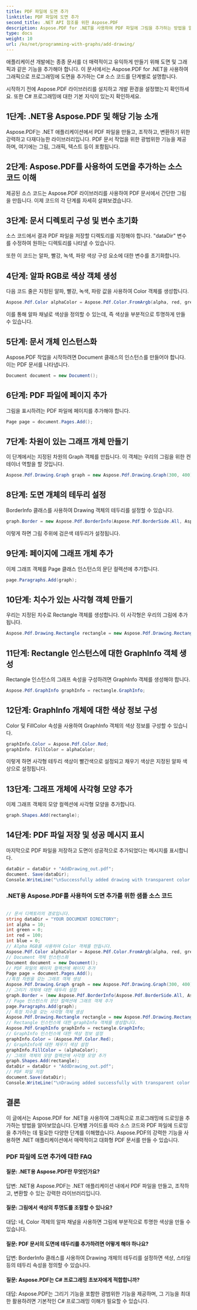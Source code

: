 ```yaml
---
title: PDF 파일에 도면 추가
linktitle: PDF 파일에 도면 추가
second_title: .NET API 참조를 위한 Aspose.PDF
description: Aspose.PDF for .NET을 사용하여 PDF 파일에 그림을 추가하는 방법을 알아보세요. 이 단계별 가이드를 따라 그림 기능이 있는 매력적인 PDF 문서를 만드세요.
type: docs
weight: 10
url: /ko/net/programming-with-graphs/add-drawing/
---
```

애플리케이션 개발에는 종종 문서를 더 매력적이고 유익하게 만들기 위해 도면 및 그래픽과 같은 기능을 추가해야 합니다. 이 문서에서는 Aspose.PDF for .NET을 사용하여 그래픽으로 프로그래밍에 도면을 추가하는 C# 소스 코드를 단계별로 설명합니다.

시작하기 전에 Aspose.PDF 라이브러리를 설치하고 개발 환경을 설정했는지 확인하세요. 또한 C# 프로그래밍에 대한 기본 지식이 있는지 확인하세요.

## 1단계: .NET용 Aspose.PDF 및 해당 기능 소개

Aspose.PDF는 .NET 애플리케이션에서 PDF 파일을 만들고, 조작하고, 변환하기 위한 강력하고 다재다능한 라이브러리입니다. PDF 문서 작업을 위한 광범위한 기능을 제공하며, 여기에는 그림, 그래픽, 텍스트 등이 포함됩니다.

## 2단계: Aspose.PDF를 사용하여 도면을 추가하는 소스 코드 이해

제공된 소스 코드는 Aspose.PDF 라이브러리를 사용하여 PDF 문서에서 간단한 그림을 만듭니다. 이제 코드의 각 단계를 자세히 살펴보겠습니다.

## 3단계: 문서 디렉토리 구성 및 변수 초기화

소스 코드에서 결과 PDF 파일을 저장할 디렉토리를 지정해야 합니다. "dataDir" 변수를 수정하여 원하는 디렉토리를 나타낼 수 있습니다.

또한 이 코드는 알파, 빨강, 녹색, 파랑 색상 구성 요소에 대한 변수를 초기화합니다.

## 4단계: 알파 RGB로 색상 객체 생성

다음 코드 줄은 지정된 알파, 빨강, 녹색, 파랑 값을 사용하여 Color 객체를 생성합니다.

```csharp
Aspose.Pdf.Color alphaColor = Aspose.Pdf.Color.FromArgb(alpha, red, green, blue);
```

이를 통해 알파 채널로 색상을 정의할 수 있는데, 즉 색상을 부분적으로 투명하게 만들 수 있습니다.

## 5단계: 문서 개체 인스턴스화

Aspose.PDF 작업을 시작하려면 Document 클래스의 인스턴스를 만들어야 합니다. 이는 PDF 문서를 나타냅니다.

```csharp
Document document = new Document();
```

## 6단계: PDF 파일에 페이지 추가

그림을 표시하려는 PDF 파일에 페이지를 추가해야 합니다.

```csharp
Page page = document.Pages.Add();
```

## 7단계: 차원이 있는 그래프 개체 만들기

이 단계에서는 지정된 차원의 Graph 객체를 만듭니다. 이 객체는 우리의 그림을 위한 컨테이너 역할을 할 것입니다.

```csharp
Aspose.Pdf.Drawing.Graph graph = new Aspose.Pdf.Drawing.Graph(300, 400);
```

## 8단계: 도면 개체의 테두리 설정

BorderInfo 클래스를 사용하여 Drawing 객체의 테두리를 설정할 수 있습니다.

```csharp
graph.Border = new Aspose.Pdf.BorderInfo(Aspose.Pdf.BorderSide.All, Aspose.Pdf.Color.Black);
```

이렇게 하면 그림 주위에 검은색 테두리가 설정됩니다.

## 9단계: 페이지에 그래프 개체 추가

이제 그래프 객체를 Page 클래스 인스턴스의 문단 컬렉션에 추가합니다.

```csharp
page.Paragraphs.Add(graph);
```

## 10단계: 치수가 있는 사각형 객체 만들기

우리는 지정된 치수로 Rectangle 객체를 생성합니다. 이 사각형은 우리의 그림에 추가됩니다.

```csharp
Aspose.Pdf.Drawing.Rectangle rectangle = new Aspose.Pdf.Drawing.Rectangle(0, 0, 100, 50);
```

## 11단계: Rectangle 인스턴스에 대한 GraphInfo 객체 생성

Rectangle 인스턴스의 그래프 속성을 구성하려면 GraphInfo 객체를 생성해야 합니다.

```csharp
Aspose.Pdf.GraphInfo graphInfo = rectangle.GraphInfo;
```

## 12단계: GraphInfo 개체에 대한 색상 정보 구성

Color 및 FillColor 속성을 사용하여 GraphInfo 객체의 색상 정보를 구성할 수 있습니다.

```csharp
graphInfo.Color = Aspose.Pdf.Color.Red;
graphInfo. FillColor = alphaColor;
```

이렇게 하면 사각형 테두리 색상이 빨간색으로 설정되고 채우기 색상은 지정된 알파 색상으로 설정됩니다.

## 13단계: 그래프 개체에 사각형 모양 추가

이제 그래프 객체의 모양 컬렉션에 사각형 모양을 추가합니다.

```csharp
graph.Shapes.Add(rectangle);
```
## 14단계: PDF 파일 저장 및 성공 메시지 표시

마지막으로 PDF 파일을 저장하고 도면이 성공적으로 추가되었다는 메시지를 표시합니다.

```csharp
dataDir = dataDir + "AddDrawing_out.pdf";
document. Save(dataDir);
Console.WriteLine("\nSuccessfully added drawing with transparent color.\nFile saved to location: " + dataDir);
```

### .NET용 Aspose.PDF를 사용하여 도면 추가를 위한 샘플 소스 코드 

```csharp

// 문서 디렉토리의 경로입니다.
string dataDir = "YOUR DOCUMENT DIRECTORY";
int alpha = 10;
int green = 0;
int red = 100;
int blue = 0;
// Alpha RGB를 사용하여 Color 객체를 만듭니다.
Aspose.Pdf.Color alphaColor = Aspose.Pdf.Color.FromArgb(alpha, red, green, blue); // 알파 채널 제공
// Document 객체 인스턴스화
Document document = new Document();
// PDF 파일의 페이지 컬렉션에 페이지 추가
Page page = document.Pages.Add();
//특정 차원을 갖는 그래프 객체 생성
Aspose.Pdf.Drawing.Graph graph = new Aspose.Pdf.Drawing.Graph(300, 400);
// 그리기 개체에 대한 테두리 설정
graph.Border = (new Aspose.Pdf.BorderInfo(Aspose.Pdf.BorderSide.All, Aspose.Pdf.Color.Black));
// Page 인스턴스의 문단 컬렉션에 그래프 객체 추가
page.Paragraphs.Add(graph);
// 특정 치수를 갖는 사각형 객체 생성
Aspose.Pdf.Drawing.Rectangle rectangle = new Aspose.Pdf.Drawing.Rectangle(0, 0, 100, 50);
// Rectangle 인스턴스에 대한 graphInfo 객체를 생성합니다.
Aspose.Pdf.GraphInfo graphInfo = rectangle.GraphInfo;
// GraphInfo 인스턴스에 대한 색상 정보 설정
graphInfo.Color = (Aspose.Pdf.Color.Red);
// GraphInfo에 대한 채우기 색상 설정
graphInfo.FillColor = (alphaColor);
// 그래프 객체의 모양 컬렉션에 사각형 모양 추가
graph.Shapes.Add(rectangle);
dataDir = dataDir + "AddDrawing_out.pdf";
// PDF 파일 저장
document.Save(dataDir);
Console.WriteLine("\nDrawing added successfully with transparent color.\nFile saved at " + dataDir);            

```

## 결론

이 글에서는 Aspose.PDF for .NET을 사용하여 그래픽으로 프로그래밍에 드로잉을 추가하는 방법을 알아보았습니다. 단계별 가이드를 따라 소스 코드와 PDF 파일에 드로잉을 추가하는 데 필요한 다양한 단계를 이해했습니다. Aspose.PDF의 강력한 기능을 사용하면 .NET 애플리케이션에서 매력적이고 대화형 PDF 문서를 만들 수 있습니다.


### PDF 파일에 도면 추가에 대한 FAQ

#### 질문: .NET용 Aspose.PDF란 무엇인가요?

답변: .NET용 Aspose.PDF는 .NET 애플리케이션 내에서 PDF 파일을 만들고, 조작하고, 변환할 수 있는 강력한 라이브러리입니다.

#### 질문: 그림에서 색상의 투명도를 조절할 수 있나요?

대답: 네, Color 객체의 알파 채널을 사용하면 그림에 부분적으로 투명한 색상을 만들 수 있습니다.

#### 질문: PDF 문서의 도면에 테두리를 추가하려면 어떻게 해야 하나요?

답변: BorderInfo 클래스를 사용하여 Drawing 개체의 테두리를 설정하면 색상, 스타일 등의 테두리 속성을 정의할 수 있습니다.

#### 질문: Aspose.PDF는 C# 프로그래밍 초보자에게 적합합니까?

대답: Aspose.PDF는 그리기 기능을 포함한 광범위한 기능을 제공하며, 그 기능을 최대한 활용하려면 기본적인 C# 프로그래밍 이해가 필요할 수 있습니다.